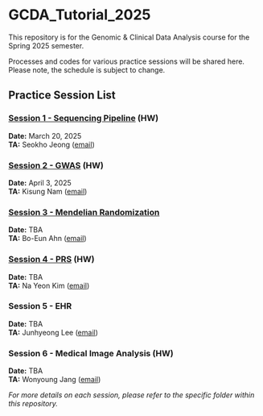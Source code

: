 # GCDA_Tutorial_2025

This repository is for the Genomic & Clinical Data Analysis course for the Spring 2025 semester. 

Processes and codes for various practice sessions will be shared here. Please note, the schedule is subject to change.

## Practice Session List
### [Session 1 - Sequencing Pipeline](Session1_Sequencing.md) (HW)
**Date:** March 20, 2025  
**TA:** Seokho Jeong ([email](mailto:seokho92@snu.ac.kr))

### [Session 2 - GWAS](Session2_GWAS.md) (HW)
**Date:** April 3, 2025  
**TA:** Kisung Nam ([email](mailto:kisung.nam@snu.ac.kr))

### [Session 3 - Mendelian Randomization](Session3_Mendelian_Randomization.Md)
**Date:** TBA   
**TA:** Bo-Eun Ahn ([email](mailto:ahnbo@snu.ac.kr))

### [Session 4 - PRS](Session4_PRS.md)  (HW)
**Date:** TBA  
**TA:** Na Yeon Kim ([email](mailto:nayeonkim1@snu.ac.kr))

### Session 5 - EHR
**Date:** TBA   
**TA:** Junhyeong Lee ([email](mailto:lrainsoul@snu.ac.kr))

### Session 6 - Medical Image Analysis  (HW)
**Date:** TBA   
**TA:** Wonyoung Jang ([email](mailto:jwy4888@snu.ac.kr))

*For more details on each session, please refer to the specific folder within this repository.*
